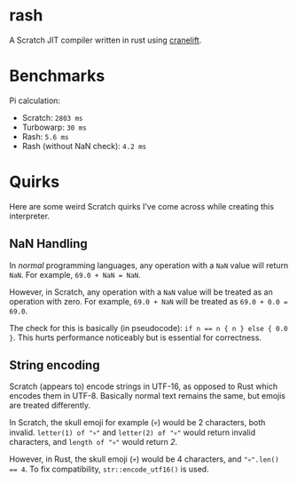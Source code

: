 # rash
A Scratch JIT compiler written in rust using [cranelift](https://cranelift.dev/).

# Benchmarks

Pi calculation:

- Scratch: `2803 ms`
- Turbowarp: `30 ms`
- Rash: `5.6 ms`
- Rash (without NaN check): `4.2 ms`

# Quirks

Here are some weird Scratch quirks I've come across while creating this interpreter.

## NaN Handling

In *normal* programming languages, any operation with a `NaN` value will return `NaN`. For example, `69.0 + NaN = NaN`.

However, in Scratch, any operation with a `NaN` value will be treated as an operation with zero. For example, `69.0 + NaN` will be treated as `69.0 + 0.0 = 69.0`.

The check for this is basically (in pseudocode): `if n == n { n } else { 0.0 }`. This hurts performance noticeably but is essential for correctness.

## String encoding

Scratch (appears to) encode strings in UTF-16, as opposed to Rust which encodes them in UTF-8. Basically normal text remains the same, but emojis are treated differently.

In Scratch, the skull emoji for example (💀) would be 2 characters, both invalid. `letter(1) of "💀"` and `letter(2) of "💀"` would return invalid characters, and `length of "💀"` would return *2*.

However, in Rust, the skull emoji (💀) would be 4 characters, and `"💀".len() == 4`. To fix compatibility, `str::encode_utf16()` is used.